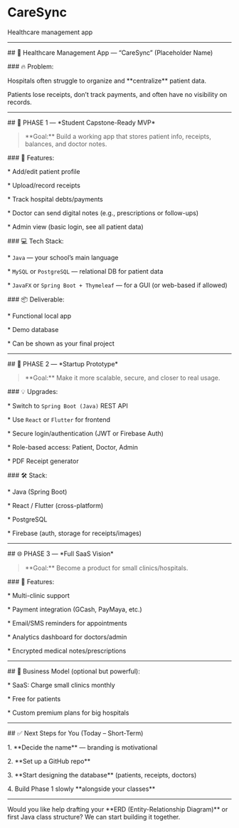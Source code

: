 # CareSync

Healthcare management app





---



\## 🏥 Healthcare Management App — “CareSync” (Placeholder Name)



\### 🔥 Problem:



Hospitals often struggle to organize and \*\*centralize\*\* patient data.

Patients lose receipts, don’t track payments, and often have no visibility on records.



---



\## 🧭 PHASE 1 — \*Student Capstone-Ready MVP\*



> \*\*Goal:\*\* Build a working app that stores patient info, receipts, balances, and doctor notes.



\### 🔨 Features:



\* Add/edit patient profile

\* Upload/record receipts

\* Track hospital debts/payments

\* Doctor can send digital notes (e.g., prescriptions or follow-ups)

\* Admin view (basic login, see all patient data)



\### 💻 Tech Stack:



\* `Java` — your school’s main language

\* `MySQL` or `PostgreSQL` — relational DB for patient data

\* `JavaFX` or `Spring Boot + Thymeleaf` — for a GUI (or web-based if allowed)



\### 📦 Deliverable:



\* Functional local app

\* Demo database

\* Can be shown as your final project



---



\## 🚀 PHASE 2 — \*Startup Prototype\*



> \*\*Goal:\*\* Make it more scalable, secure, and closer to real usage.



\### 💡 Upgrades:



\* Switch to `Spring Boot (Java)` REST API

\* Use `React` or `Flutter` for frontend

\* Secure login/authentication (JWT or Firebase Auth)

\* Role-based access: Patient, Doctor, Admin

\* PDF Receipt generator



\### 🛠️ Stack:



\* Java (Spring Boot)

\* React / Flutter (cross-platform)

\* PostgreSQL

\* Firebase (auth, storage for receipts/images)



---



\## 🌐 PHASE 3 — \*Full SaaS Vision\*



> \*\*Goal:\*\* Become a product for small clinics/hospitals.



\### 🧠 Features:



\* Multi-clinic support

\* Payment integration (GCash, PayMaya, etc.)

\* Email/SMS reminders for appointments

\* Analytics dashboard for doctors/admin

\* Encrypted medical notes/prescriptions



---



\## 🧠 Business Model (optional but powerful):



\* SaaS: Charge small clinics monthly

\* Free for patients

\* Custom premium plans for big hospitals



---



\## ✅ Next Steps for You (Today – Short-Term)



1\. \*\*Decide the name\*\* — branding is motivational

2\. \*\*Set up a GitHub repo\*\*

3\. \*\*Start designing the database\*\* (patients, receipts, doctors)

4\. Build Phase 1 slowly \*\*alongside your classes\*\*



---



Would you like help drafting your \*\*ERD (Entity-Relationship Diagram)\*\* or first Java class structure? We can start building it together.



